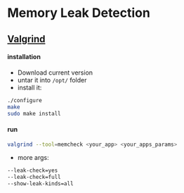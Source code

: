 # Memory Leak Detection

## [Valgrind](http://valgrind.org/)

#### installation
- Download current version
- untar it into `/opt/` folder
- install it:

```bash
./configure
make
sudo make install
```

#### run
```bash
valgrind --tool=memcheck <your_app> <your_apps_params>
```
- more args:

```bash
--leak-check=yes
--leak-check=full
--show-leak-kinds=all
```
